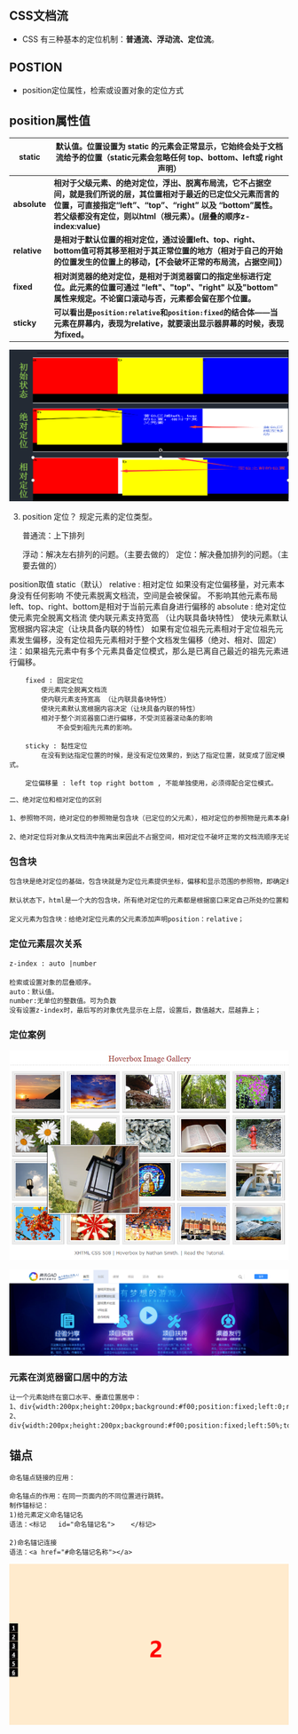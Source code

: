 ## **CSS**文档流

- CSS 有三种基本的定位机制：**普通流、浮动流、定位流**。



## POSTION

+ position定位属性，检索或设置对象的定位方式



## position属性值

| s**tatic**   | **默认值。位置设置为 static 的元素会正常显示，它始终会处于文档流给予的位置（static元素会忽略任何 top、bottom、left或 right 声明）** |
| ------------ | ------------------------------------------------------------ |
| **absolute** | **相对于父级元素、的绝对定位，浮出、脱离布局流，它不占据空间，就是我们所说的层，其位置相对于最近的已定位父元素而言的位置，可直接指定“left”、“top”、“right” 以及 “bottom”属性。若父级都没有定位，则以html（根元素）。(层叠的顺序z-index:value)** |
| **relative** | **是相对于默认位置的相对定位，通过设置left、top、right、bottom值可将其移至相对于其正常位置的地方（相对于自己的开始的位置发生的位置上的移动，【不会破坏正常的布局流，占据空间】）** |
| **fixed**    | **相对浏览器的绝对定位，是相对于浏览器窗口的指定坐标进行定位。此元素的位置可通过 "left"、"top"、"right" 以及"bottom" 属性来规定。不论窗口滚动与否，元素都会留在那个位置。** |
| **sticky**   | **可以看出是`position:relative`和`position:fixed`的结合体——当元素在屏幕内，表现为relative，就要滚出显示器屏幕的时候，表现为fixed。** |



![1575899333497](img\07-1575899333497.png)

3. position 定位？     规定元素的定位类型。

    普通流：上下排列
    
    浮动：解决左右排列的问题。（主要去做的）
    定位：解决叠加排列的问题。（主要去做的） 

  position取值
        static（默认）
        relative : 相对定位
            如果没有定位偏移量，对元素本身没有任何影响
            不使元素脱离文档流，空间是会被保留。
            不影响其他元素布局
            left、top、right、bottom是相对于当前元素自身进行偏移的
        absolute : 绝对定位
            使元素完全脱离文档流
            使内联元素支持宽高 （让内联具备块特性）
            使块元素默认宽根据内容决定（让块具备内联的特性）
            如果有定位祖先元素相对于定位祖先元素发生偏移，没有定位祖先元素相对于整个文档发生偏移（绝对、相对、固定）
            注：如果祖先元素中有多个元素具备定位模式，那么是已离自己最近的祖先元素进行偏移。

        fixed : 固定定位
            使元素完全脱离文档流
            使内联元素支持宽高 （让内联具备块特性）
            使块元素默认宽根据内容决定（让块具备内联的特性）
            相对于整个浏览器窗口进行偏移，不受浏览器滚动条的影响
                不会受到祖先元素的影响。
    
        sticky : 黏性定位
            在没有到达指定位置的时候，是没有定位效果的，到达了指定位置，就变成了固定模式。
    
        定位偏移量 : left top right bottom , 不能单独使用，必须得配合定位模式。
```txt
二、绝对定位和相对定位的区别

1、参照物不同，绝对定位的参照物是包含块（已定位的父元素），相对定位的参照物是元素本身默认的位置；

2、绝对定位将对象从文档流中拖离出来因此不占据空间，相对定位不破坏正常的文档流顺序无论是否进行移动，元素仍然占据原来的空间。
```



### 包含块

```txt
包含块是绝对定位的基础，包含块就是为定位元素提供坐标，偏移和显示范围的参照物，即确定绝对定位的偏移起点和百分比 长度的参考；

默认状态下，html是一个大的包含块，所有绝对定位的元素都是根据窗口来定自己所处的位置和百分比大小的显示的，如果我们定义了包含元素为包含元素块以后，对于被包含的绝对定位元素来说，就会根据最接近的具有定位功能的上级包含元素来定位自己的显示位置。

定义元素为包含块：给绝对定位元素的父元素添加声明position：relative；
```



### 定位元素层次关系

```txt
z-index : auto |number

检索或设置对象的层叠顺序。
auto：默认值。
number:无单位的整数值。可为负数
没有设置z-index时，最后写的对象优先显示在上层，设置后，数值越大，层越靠上；
```



### 定位案例

![](./img/07-1.png)

![](./img/07-2.png)



### 元素在浏览器窗口居中的方法

```txt
让一个元素始终在窗口水平、垂直位置居中：
1、div{width:200px;height:200px;background:#f00;position:fixed;left:0;right:0;top:0;bottom:0;margin:auto;}
2、
div{width:200px;height:200px;background:#f00;position:fixed;left:50%;top:50%;margin:-100px 0 0 -100px;}
```



## 锚点

```
命名锚点链接的应用：

命名锚点的作用：在同一页面内的不同位置进行跳转。
制作锚标记：
1)给元素定义命名锚记名
语法：<标记   id="命名锚记名">    </标记>

2)命名锚记连接
语法：<a href="#命名锚记名称"></a>
```

![](./img/07-3.png)